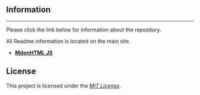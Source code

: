 ## Information

---

Please click the link below for information about the repository.

All Readme information is located on the main site.

 * **[MdonHTML JS](http://oceanofanythingofficial.github.io/mdonhtml.js)**
 
## License

This project is licensed under the *[MIT License](http://github.com/oceanofanythingofficial/mdonhtml.js/blob/gh-pages/LICENSE)*.
